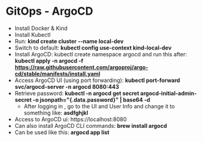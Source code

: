 # GitOps - ArgoCD

- Install Docker & Kind
- Install Kubectl 
- Run: **kind create cluster --name local-dev** 
- Switch to default: **kubectl config use-context kind-local-dev** 
- Install ArgoCD: kubectl create namespace argocd and run this after: **kubectl apply -n argocd -f https://raw.githubusercontent.com/argoproj/argo-cd/stable/manifests/install.yaml**
- Access ArgoCD UI (using port forwarding): **kubectl port-forward svc/argocd-server -n argocd 8080:443** 
- Retrieve password: **kubectl -n argocd get secret argocd-initial-admin-secret -o jsonpath="{.data.password}" | base64 -d**
  - After logging in , go to the UI and User Info and change it to something like: **asdfghjkl** 
- Access to ArgoCD ui: https://localhost:8080
- Can also install ArgoCD CLI commands: **brew install argocd**
- Can be used like this: **argocd app list** 
